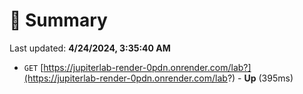 # 📖 Summary
Last updated: **4/24/2024, 3:35:40 AM**

- `GET` [https://jupiterlab-render-0pdn.onrender.com/lab?](https://jupiterlab-render-0pdn.onrender.com/lab?) - **Up** (395ms)
